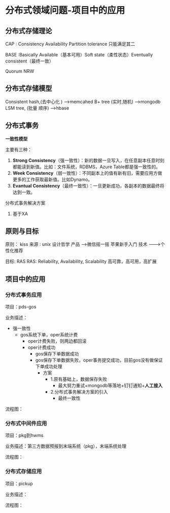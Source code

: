 # 分布式领域问题-项目中的应用

## 分布式存储理论

CAP : Consistency Availability Partition tolerance 只能满足其二

BASE :Basically Available（基本可用）Soft state（柔性状态）Eventually consistent（最终一致）

Quorum NRW

## 分布式存储模型

Consistent hash,(去中心化 ) -->memcahed
B+ tree (实时,随机) -->mongodb
LSM tree, (批量 顺序) -->hbase



## 分布式事务

**一致性模型**

主要有三种：

1. **Strong Consistency**（强一致性）：新的数据一旦写入，在任意副本任意时刻都能读到新值。比如：文件系统，RDBMS，Azure Table都是强一致性的。
2. **Week Consistency**（弱一致性）：不同副本上的值有新有旧，需要应用方做更多的工作获取最新值。比如Dynamo。
3. **Evantual Consistency**（最终一致性）：一旦更新成功，各副本的数据最终将达到一致。

分布式事务解决方案

1. 基于XA

 



## 原则与目标

原则： kiss
 来源 : unix 设计哲学
 产品 -->微信摇一摇 苹果新手入门
 技术 --->个性化推荐

目标: RAS
RAS: Reliability, Availability, Scalability 高可靠，高可用，高扩展



## 项目中的应用

### 分布式事务应用

项目：pds-gos

业务描述：

- 强一致性
  - gos系统下单，oper系统计费
    - oper计费失败，则两边都回滚
    - oper计费成功
      - gos保存下单数据成功
      - gos保存下单数据失败，oper事务提交成功，目前gos没有做保证下单成功处理
        - 方案
          - 1.原有基础上，数据保存失败
            - 最大努力重试+mongodb等落地+钉钉通知+**人工接入**
          - 2.分布式事务解决方案的引入
            - 最终一致性

流程图：

### 分布式中间件应用

项目：pkg到hwms

业务描述：第三方数据预报到末端系统（pkg），末端系统处理

流程图：

### 分布式存储应用

项目：pickup

业务描述：

流程图：



[^1]: [分布式系统架构](http://book.mixu.net/distsys/)
[^2]: [分布式系统书籍](http://book.mixu.net/distsys/)
[^3]: [分布式经典论文](https://www.zhihu.com/question/30026369)

